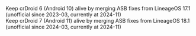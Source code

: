 Keep crDroid 6 (Android 10) alive by merging ASB fixes from LineageOS 17.1 (unofficial since 2023-03, currently at 2024-11)\
Keep crDroid 7 (Android 11) alive by merging ASB fixes from LineageOS 18.1 (unofficial since 2024-03, currently at 2024-11)
